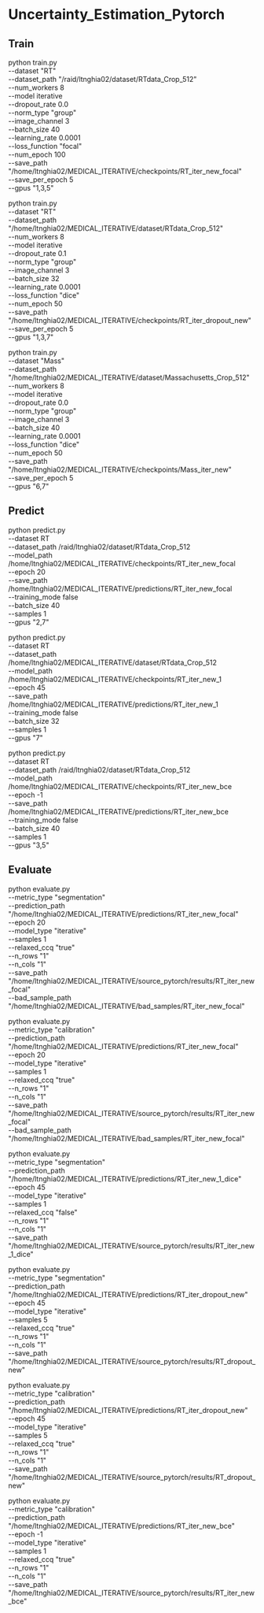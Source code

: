 # Uncertainty_Estimation_Pytorch

## Train

python train.py \
  --dataset "RT" \
  --dataset_path "/raid/ltnghia02/dataset/RTdata_Crop_512" \
  --num_workers 8 \
  --model iterative \
  --dropout_rate 0.0 \
  --norm_type "group" \
  --image_channel 3 \
  --batch_size 40 \
  --learning_rate 0.0001 \
  --loss_function "focal" \
  --num_epoch 100 \
  --save_path "/home/ltnghia02/MEDICAL_ITERATIVE/checkpoints/RT_iter_new_focal" \
  --save_per_epoch 5 \
  --gpus "1,3,5"

  python train.py \
  --dataset "RT" \
  --dataset_path "/home/ltnghia02/MEDICAL_ITERATIVE/dataset/RTdata_Crop_512" \
  --num_workers 8 \
  --model iterative \
  --dropout_rate 0.1 \
  --norm_type "group" \
  --image_channel 3 \
  --batch_size 32 \
  --learning_rate 0.0001 \
  --loss_function "dice" \
  --num_epoch 50 \
  --save_path "/home/ltnghia02/MEDICAL_ITERATIVE/checkpoints/RT_iter_dropout_new" \
  --save_per_epoch 5 \
  --gpus "1,3,7"

python train.py \
  --dataset "Mass" \
  --dataset_path "/home/ltnghia02/MEDICAL_ITERATIVE/dataset/Massachusetts_Crop_512" \
  --num_workers 8 \
  --model iterative \
  --dropout_rate 0.0 \
  --norm_type "group" \
  --image_channel 3 \
  --batch_size 40 \
  --learning_rate 0.0001 \
  --loss_function "dice" \
  --num_epoch 50 \
  --save_path "/home/ltnghia02/MEDICAL_ITERATIVE/checkpoints/Mass_iter_new" \
  --save_per_epoch 5 \
  --gpus "6,7"

## Predict
python predict.py \
  --dataset RT \
  --dataset_path /raid/ltnghia02/dataset/RTdata_Crop_512 \
  --model_path /home/ltnghia02/MEDICAL_ITERATIVE/checkpoints/RT_iter_new_focal \
  --epoch 20 \
  --save_path /home/ltnghia02/MEDICAL_ITERATIVE/predictions/RT_iter_new_focal \
  --training_mode false \
  --batch_size 40 \
  --samples 1 \
  --gpus "2,7"

  python predict.py \
  --dataset RT \
  --dataset_path /home/ltnghia02/MEDICAL_ITERATIVE/dataset/RTdata_Crop_512 \
  --model_path /home/ltnghia02/MEDICAL_ITERATIVE/checkpoints/RT_iter_new_1 \
  --epoch 45 \
  --save_path /home/ltnghia02/MEDICAL_ITERATIVE/predictions/RT_iter_new_1 \
  --training_mode false \
  --batch_size 32 \
  --samples 1 \
  --gpus "7"

  python predict.py \
  --dataset RT \
  --dataset_path /raid/ltnghia02/dataset/RTdata_Crop_512 \
  --model_path /home/ltnghia02/MEDICAL_ITERATIVE/checkpoints/RT_iter_new_bce \
  --epoch -1 \
  --save_path /home/ltnghia02/MEDICAL_ITERATIVE/predictions/RT_iter_new_bce \
  --training_mode false \
  --batch_size 40 \
  --samples 1 \
  --gpus "3,5"

## Evaluate

python evaluate.py \
--metric_type "segmentation" \
--prediction_path "/home/ltnghia02/MEDICAL_ITERATIVE/predictions/RT_iter_new_focal" \
--epoch 20 \
--model_type "iterative" \
--samples 1 \
--relaxed_ccq "true" \
--n_rows "1" \
--n_cols "1" \
--save_path "/home/ltnghia02/MEDICAL_ITERATIVE/source_pytorch/results/RT_iter_new_focal" \
--bad_sample_path "/home/ltnghia02/MEDICAL_ITERATIVE/bad_samples/RT_iter_new_focal" 

python evaluate.py \
--metric_type "calibration" \
--prediction_path "/home/ltnghia02/MEDICAL_ITERATIVE/predictions/RT_iter_new_focal" \
--epoch 20 \
--model_type "iterative" \
--samples 1 \
--relaxed_ccq "true" \
--n_rows "1" \
--n_cols "1" \
--save_path "/home/ltnghia02/MEDICAL_ITERATIVE/source_pytorch/results/RT_iter_new_focal" \
--bad_sample_path "/home/ltnghia02/MEDICAL_ITERATIVE/bad_samples/RT_iter_new_focal" 

python evaluate.py \
--metric_type "segmentation" \
--prediction_path "/home/ltnghia02/MEDICAL_ITERATIVE/predictions/RT_iter_new_1_dice" \
--epoch 45 \
--model_type "iterative" \
--samples 1 \
--relaxed_ccq "false" \
--n_rows "1" \
--n_cols "1" \
--save_path "/home/ltnghia02/MEDICAL_ITERATIVE/source_pytorch/results/RT_iter_new_1_dice" 

python evaluate.py \
--metric_type "segmentation" \
--prediction_path "/home/ltnghia02/MEDICAL_ITERATIVE/predictions/RT_iter_dropout_new" \
--epoch 45 \
--model_type "iterative" \
--samples 5 \
--relaxed_ccq "true" \
--n_rows "1" \
--n_cols "1" \
--save_path "/home/ltnghia02/MEDICAL_ITERATIVE/source_pytorch/results/RT_dropout_new" 

python evaluate.py \
--metric_type "calibration" \
--prediction_path "/home/ltnghia02/MEDICAL_ITERATIVE/predictions/RT_iter_dropout_new" \
--epoch 45 \
--model_type "iterative" \
--samples 5 \
--relaxed_ccq "true" \
--n_rows "1" \
--n_cols "1" \
--save_path "/home/ltnghia02/MEDICAL_ITERATIVE/source_pytorch/results/RT_dropout_new" 

python evaluate.py \
--metric_type "calibration" \
--prediction_path "/home/ltnghia02/MEDICAL_ITERATIVE/predictions/RT_iter_new_bce" \
--epoch -1 \
--model_type "iterative" \
--samples 1 \
--relaxed_ccq "true" \
--n_rows "1" \
--n_cols "1" \
--save_path "/home/ltnghia02/MEDICAL_ITERATIVE/source_pytorch/results/RT_iter_new_bce" 